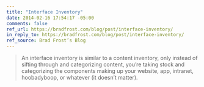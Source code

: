 ```yaml
---
title: "Interface Inventory"
date: 2014-02-16 17:54:17 -05:00
comments: false
ref_url: https://bradfrost.com/blog/post/interface-inventory/
in_reply_to: https://bradfrost.com/blog/post/interface-inventory/
ref_source: Brad Frost’s Blog
---
```


> An interface inventory is similar to a content inventory, only instead of sifting through and categorizing content, you’re taking stock and categorizing the components making up your website, app, intranet, hoobadyboop, or whatever (it doesn’t matter).
